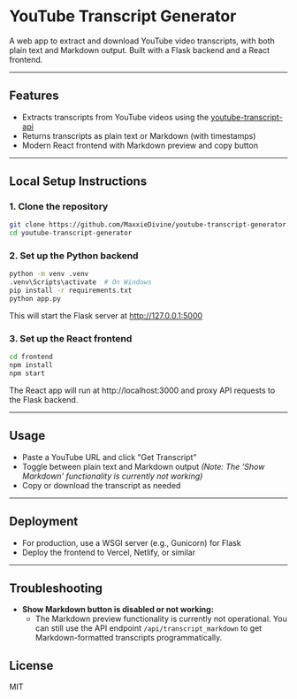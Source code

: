 # YouTube Transcript Generator

A web app to extract and download YouTube video transcripts, with both plain text and Markdown output. Built with a Flask backend and a React frontend.

---

## Features
- Extracts transcripts from YouTube videos using the [youtube-transcript-api](https://github.com/jdepoix/youtube-transcript-api)
- Returns transcripts as plain text or Markdown (with timestamps)
- Modern React frontend with Markdown preview and copy button

---

## Local Setup Instructions

### 1. Clone the repository
```sh
git clone https://github.com/MaxxieDivine/youtube-transcript-generator.git
cd youtube-transcript-generator
```

### 2. Set up the Python backend
```sh
python -m venv .venv
.venv\Scripts\activate  # On Windows
pip install -r requirements.txt
python app.py
```
This will start the Flask server at http://127.0.0.1:5000

### 3. Set up the React frontend
```sh
cd frontend
npm install
npm start
```
The React app will run at http://localhost:3000 and proxy API requests to the Flask backend.

---

## Usage
- Paste a YouTube URL and click "Get Transcript"
- Toggle between plain text and Markdown output *(Note: The 'Show Markdown' functionality is currently not working)*
- Copy or download the transcript as needed

---

## Deployment
- For production, use a WSGI server (e.g., Gunicorn) for Flask
- Deploy the frontend to Vercel, Netlify, or similar

---

## Troubleshooting
- **Show Markdown button is disabled or not working:**
  - The Markdown preview functionality is currently not operational. You can still use the API endpoint `/api/transcript_markdown` to get Markdown-formatted transcripts programmatically.

## License
MIT
